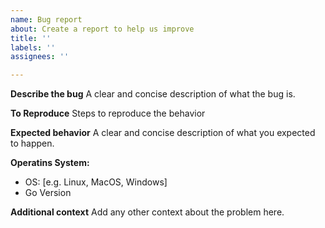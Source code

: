 ```yaml
---
name: Bug report
about: Create a report to help us improve
title: ''
labels: ''
assignees: ''

---
```


**Describe the bug**
A clear and concise description of what the bug is.

**To Reproduce**
Steps to reproduce the behavior

**Expected behavior**
A clear and concise description of what you expected to happen.


**Operatins System:**
 - OS: [e.g. Linux, MacOS, Windows]
 - Go Version 


**Additional context**
Add any other context about the problem here.

